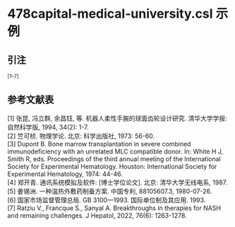 # 478capital-medical-university.csl 示例

<!-- 此文件由脚本自动生成，请勿手动修改！ -->

## 引注

<sup>[1–7]</sup>

## 参考文献表

<div class="csl-bib-body second-field-align-flush">
  <div class="csl-entry">[1]	张昆, 冯立群, 余昌钰, 等. 机器人柔性手腕的球面齿轮设计研究. 清华大学学报: 自然科学版, 1994, 34(2): 1-7.</div>
  <div class="csl-entry">[2]	竺可桢. 物理学论. 北京: 科学出版社, 1973: 56-60.</div>
  <div class="csl-entry">[3]	Dupont B. Bone marrow transplantation in severe combined immunodeficiency with an unrelated MLC compatible donor. In: White H J, Smith R, eds. Proceedings of the third annual meeting of the International Society for Experimental Hematology. Houston: International Society for Experimental Hematology, 1974: 44-46.</div>
  <div class="csl-entry">[4]	郑开青. 通讯系统模拟及软件: [博士学位论文]. 北京: 清华大学无线电系, 1987.</div>
  <div class="csl-entry">[5]	姜锡洲. 一种温热外敷药制备方案. 中国专利, 88105607.3, 1980-07-26.</div>
  <div class="csl-entry">[6]	国家市场监督管理总局. GB 3100—1993. 国际单位制及其应用. 1993.</div>
  <div class="csl-entry">[7]	Ratziu V., Francque S., Sanyal A. Breakthroughs in therapies for NASH and remaining challenges. J Hepatol, 2022, 76(6): 1263-1278.</div>
</div>
